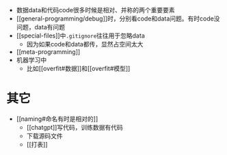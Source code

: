 - 数据data和代码code很多时候是相对、并称的两个重要要素
- [[general-programming/debug]]时，分别看code和data问题。有时code没问题，data有问题
- [[special-files]]中`.gitignore`往往用于忽略data
  - 因为如果code和data都传，显然占空间太大
- [[meta-programming]]
- 机器学习中
  - 比如[[overfit#数据]]和[[overfit#模型]]
# 其它
- [[naming#命名有时是相对的]]
  - [[chatgpt]]写代码，训练数据有代码
  - 下载源码文件
  - [[打表]]